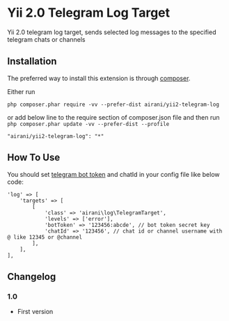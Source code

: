 # Yii 2.0 Telegram Log Target #

Yii 2.0 telegram log target, sends selected log messages to the specified telegram chats or channels

## Installation ##

The preferred way to install this extension is through [composer](http://getcomposer.org/download/).

Either run

```
php composer.phar require -vv --prefer-dist airani/yii2-telegram-log
```

or add below line to the require section of composer.json file and then run `php composer.phar update -vv --prefer-dist --profile`

```
"airani/yii2-telegram-log": "*"
```

## How To Use ##

 You should set [telegram bot token](https://core.telegram.org/bots#botfather) and chatId in your config file like below code:
```
'log' => [
    'targets' => [
        [
            'class' => 'airani\log\TelegramTarget',
            'levels' => ['error'],
            'botToken' => '123456:abcde', // bot token secret key
            'chatId' => '123456', // chat id or channel username with @ like 12345 or @channel
        ],
    ],
],
```

## Changelog ##

### 1.0 ###
* First version
